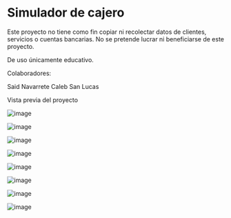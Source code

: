 # Simulador de cajero
Este proyecto no tiene como fin copiar ni recolectar datos de clientes, servicios o cuentas bancarias. No se pretende lucrar ni beneficiarse de este proyecto. 

De uso únicamente educativo.

Colaboradores:

Said Navarrete 
Caleb San Lucas


Vista previa del proyecto

![image](https://github.com/user-attachments/assets/18f320a7-5204-4efc-8b2e-d0baed925410)


![image](https://github.com/user-attachments/assets/bce97def-5bcd-46bf-92e3-946ff8b7b99e)


![image](https://github.com/user-attachments/assets/49295461-fa74-488c-a297-d8a17e729bf9)


![image](https://github.com/user-attachments/assets/b587550d-3dd8-45f6-8a8f-6d6ba3c84322)


![image](https://github.com/user-attachments/assets/27cd11ae-8fcc-4b3b-9874-1a7a442efe49)


![image](https://github.com/user-attachments/assets/0b8e2676-4d1b-488d-858e-40dc5b04e785)


![image](https://github.com/user-attachments/assets/ce81da86-7220-424f-b425-1ea52b4f50d2)


![image](https://github.com/user-attachments/assets/219daf25-ca2f-489f-961c-83bb3ed7c133)






